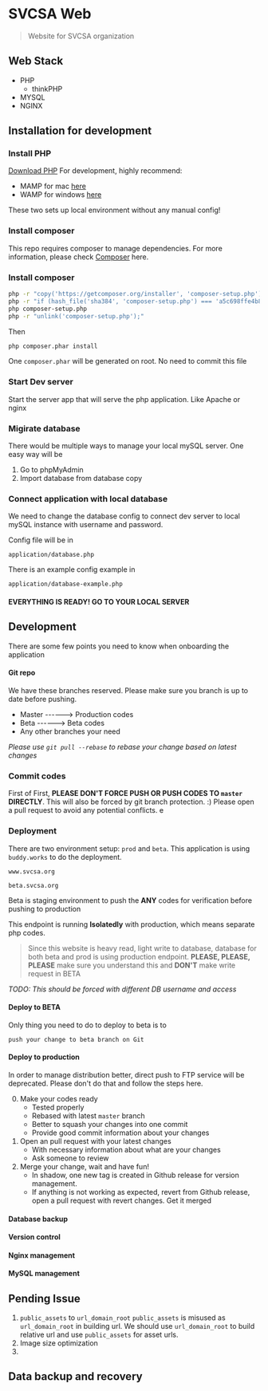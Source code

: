 # SVCSA Web
> Website for SVCSA organization

## Web Stack
* PHP
    * thinkPHP
* MYSQL
* NGINX

## Installation for development

### Install PHP
[Download PHP](https://www.php.net/downloads.php)
For development, highly recommend:
* MAMP for mac [here](https://www.mamp.info/en/)
* WAMP for windows [here](http://www.wampserver.com/en/)

These two sets up local environment without any manual config!

### Install composer
This repo requires composer to manage dependencies. For more information, please check [Composer](https://getcomposer.org/) here.

### Install composer
```sh
php -r "copy('https://getcomposer.org/installer', 'composer-setup.php');"
php -r "if (hash_file('sha384', 'composer-setup.php') === 'a5c698ffe4b8e849a443b120cd5ba38043260d5c4023dbf93e1558871f1f07f58274fc6f4c93bcfd858c6bd0775cd8d1') { echo 'Installer verified'; } else { echo 'Installer corrupt'; unlink('composer-setup.php'); } echo PHP_EOL;"
php composer-setup.php
php -r "unlink('composer-setup.php');"
```

Then 

```sh
php composer.phar install
```

One `composer.phar` will be generated on root. No need to commit this file

### Start Dev server
Start the server app that will serve the php application. Like Apache or nginx

### Migirate database
There would be multiple ways to manage your local mySQL server. One easy way will be 
1. Go to phpMyAdmin
2. Import database from database copy

### Connect application with local database
We need to change the database config to connect dev server to local mySQL instance with username and password. 

Config file will be in

```
application/database.php
```

There is an example config example in
```
application/database-example.php
```

#### EVERYTHING IS READY! GO TO YOUR LOCAL SERVER

## Development

There are some few points you need to know when onboarding the application
#### Git repo
We have these branches reserved. Please make sure you branch is up to date before pushing.

- Master ------> Production codes
- Beta   ------> Beta codes
- Any other branches your need 

*Please use `git pull --rebase` to rebase your change based on latest changes*

### Commit codes

First of First, **PLEASE DON'T FORCE PUSH OR PUSH CODES TO `master` DIRECTLY**. This will also be forced by git branch protection. :) 
Please open a pull request to avoid any potential conflicts.
e 
  
### Deployment
There are two environment setup: `prod` and `beta`. This application is using `buddy.works` to do the deployment.
```
www.svcsa.org
```
```
beta.svcsa.org
```
Beta is staging environment to push the **ANY** codes for verification before pushing to production

This endpoint is running **Isolatedly** with production, which means separate php codes. 
> Since this website is heavy read, light write to database, database for both beta and prod is using production endpoint. **PLEASE, PLEASE, PLEASE** make sure you understand this and **DON'T** make write request in BETA

*TODO: This should be forced with different DB username and access*

#### Deploy to BETA
Only thing you need to do to deploy to beta is to 
```
push your change to beta branch on Git
```

#### Deploy to production
In order to manage distribution better, direct push to FTP service will be deprecated. Please don't do that and follow the steps here.

0. Make your codes ready
   - Tested properly
   - Rebased with latest `master` branch
   - Better to squash your changes into one commit
   - Provide good commit information about your changes 
1. Open an pull request with your latest changes
   - With necessary information about what are your changes
   - Ask someone to review    
2. Merge your change, wait and have fun!
   - In shadow, one new tag is created in Github release for version management. 
   - If anything is not working as expected, revert from Github release, open a pull request with revert changes. Get it merged


#### Database backup
#### Version control

#### Nginx management

#### MySQL management


## Pending Issue
1.  `public_assets` to `url_domain_root`
`public_assets` is misused as `url_domain_root` in building url.
We should use `url_domain_root` to build relative url and use `public_assets` for asset urls.
2. Image size optimization
3. 

## Data backup and recovery